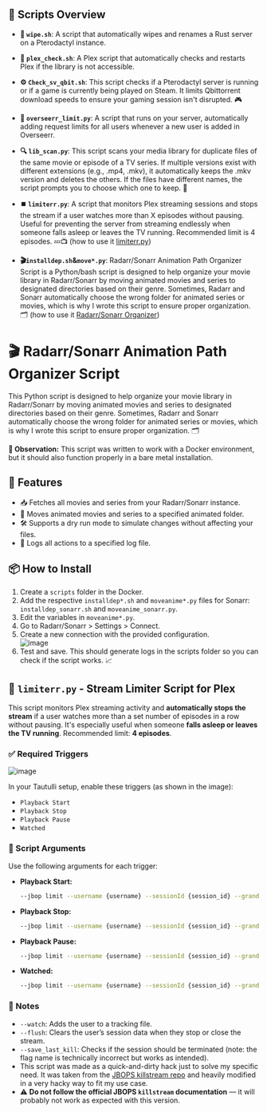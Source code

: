 ## 📂 Scripts Overview

- **🧹 `wipe.sh`**: A script that automatically wipes and renames a Rust server on a Pterodactyl instance.

- **🔄 `plex_check.sh`**: A Plex script that automatically checks and restarts Plex if the library is not accessible.

- **⚙️ `Check_sv_qbit.sh`**: This script checks if a Pterodactyl server is running or if a game is currently being played on Steam. It limits Qbittorrent download speeds to ensure your gaming session isn't disrupted. 🎮

- **👥 `overseerr_limit.py`**: A script that runs on your server, automatically adding request limits for all users whenever a new user is added in Overseerr.

- **🔍 `lib_scan.py`**: This script scans your media library for duplicate files of the same movie or episode of a TV series. If multiple versions exist with different extensions (e.g., .mp4, .mkv), it automatically keeps the .mkv version and deletes the others. If the files have different names, the script prompts you to choose which one to keep. 📁
- **⏹️ `limiterr.py`**: A script that monitors Plex streaming sessions and stops the stream if a user watches more than X episodes without pausing. Useful for preventing the server from streaming endlessly when someone falls asleep or leaves the TV running. Recommended limit is 4 episodes. 💤📺 (how to use it [limiterr.py](#-limiterrpy---stream-limiter-script-for-plex))

- **🎬`installdep.sh`&`move*.py`**: Radarr/Sonarr Animation Path Organizer Script is a Python/bash script is designed to help organize your movie library in Radarr/Sonarr by moving animated movies and series to designated directories based on their genre. Sometimes, Radarr and Sonarr automatically choose the wrong folder for animated series or movies, which is why I wrote this script to ensure proper organization. 🗂️ (how to use it [Radarr/Sonarr Organizer](#-radarrsonarr-animation-path-organizer-script))
##

# 🎬 Radarr/Sonarr Animation Path Organizer Script

This Python script is designed to help organize your movie library in Radarr/Sonarr by moving animated movies and series to designated directories based on their genre. Sometimes, Radarr and Sonarr automatically choose the wrong folder for animated series or movies, which is why I wrote this script to ensure proper organization. 🗂️

**📝 Observation:** This script was written to work with a Docker environment, but it should also function properly in a bare metal installation.

## 🚀 Features

- 📥 Fetches all movies and series from your Radarr/Sonarr instance.
- 🔄 Moves animated movies and series to a specified animated folder.
- 🛠️ Supports a dry run mode to simulate changes without affecting your files.
- 📜 Logs all actions to a specified log file.

## 📦 How to Install 

1. Create a `scripts` folder in the Docker. 
2. Add the respective `installdep*.sh` and `moveanime*.py` files for Sonarr: `installdep_sonarr.sh` and `moveanime_sonarr.py`.
3. Edit the variables in `moveanime*.py`.
4. Go to Radarr/Sonarr > Settings > Connect.
5. Create a new connection with the provided configuration.  
   ![image](https://github.com/user-attachments/assets/950c9fa8-c624-4187-9888-d482169ba710)
6. Test and save. This should generate logs in the scripts folder so you can check if the script works. 📈
##

## 🛑 `limiterr.py` - Stream Limiter Script for Plex

This script monitors Plex streaming activity and **automatically stops the stream** if a user watches more than a set number of episodes in a row without pausing. It's especially useful when someone **falls asleep or leaves the TV running**. Recommended limit: **4 episodes**.

### ✅ Required Triggers

![image](https://github.com/user-attachments/assets/6606d47f-506a-40ae-9512-b7961aaade5b)

In your Tautulli setup, enable these triggers (as shown in the image):

- `Playback Start`
- `Playback Stop`
- `Playback Pause`
- `Watched`

### 🧾 Script Arguments

Use the following arguments for each trigger:

- **Playback Start:**
  ```bash
  --jbop limit --username {username} --sessionId {session_id} --grandparent_rating_key {grandparent_rating_key} --limit plays=4 --delay 0 --save_last_kill=yes --killMessage 'Are you still watching??'
  ```

- **Playback Stop:**
  ```bash
  --jbop limit --username {username} --sessionId {session_id} --grandparent_rating_key {grandparent_rating_key} --limit plays=4 --delay 0 --save_last_kill=yes --flush=yes --killMessage 'Are you still watching??'
  ```

- **Playback Pause:**
  ```bash
  --jbop limit --username {username} --sessionId {session_id} --grandparent_rating_key {grandparent_rating_key} --limit plays=4 --delay 0 --save_last_kill=yes --flush=yes --killMessage 'Are you still watching??'
  ```

- **Watched:**
  ```bash
  --jbop limit --username {username} --sessionId {session_id} --grandparent_rating_key {grandparent_rating_key} --limit plays=4 --delay 0 --watch=yes --killMessage 'Are you still watching??'
  ```

### 🔧 Notes

- `--watch`: Adds the user to a tracking file.
- `--flush`: Clears the user’s session data when they stop or close the stream.
- `--save_last_kill`: Checks if the session should be terminated (note: the flag name is technically incorrect but works as intended).
- This script was made as a quick-and-dirty hack just to solve my specific need. It was taken from the [JBOPS killstream repo](https://github.com/blacktwin/JBOPS/tree/master/killstream) and heavily modified in a very hacky way to fit my use case.
- ⚠️ **Do not follow the official JBOPS `killstream` documentation** — it will probably not work as expected with this version.



